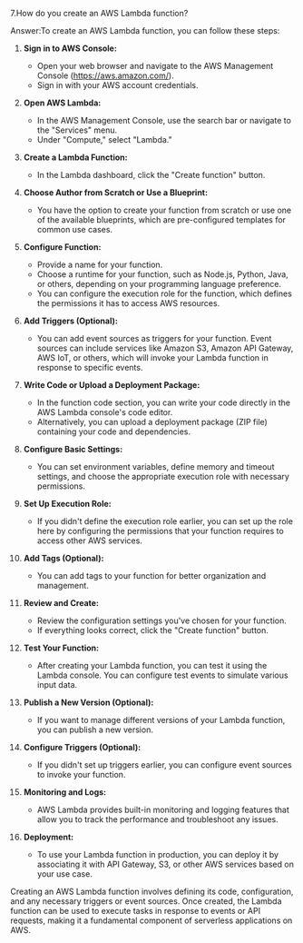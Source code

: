 7.How do you create an AWS Lambda function?

Answer:To create an AWS Lambda function, you can follow these steps:

1. **Sign in to AWS Console:**
   - Open your web browser and navigate to the AWS Management Console (https://aws.amazon.com/).
   - Sign in with your AWS account credentials.

2. **Open AWS Lambda:**
   - In the AWS Management Console, use the search bar or navigate to the "Services" menu.
   - Under "Compute," select "Lambda."

3. **Create a Lambda Function:**
   - In the Lambda dashboard, click the "Create function" button.

4. **Choose Author from Scratch or Use a Blueprint:**
   - You have the option to create your function from scratch or use one of the available blueprints, which are pre-configured templates for common use cases.

5. **Configure Function:**
   - Provide a name for your function.
   - Choose a runtime for your function, such as Node.js, Python, Java, or others, depending on your programming language preference.
   - You can configure the execution role for the function, which defines the permissions it has to access AWS resources.

6. **Add Triggers (Optional):**
   - You can add event sources as triggers for your function. Event sources can include services like Amazon S3, Amazon API Gateway, AWS IoT, or others, which will invoke your Lambda function in response to specific events.

7. **Write Code or Upload a Deployment Package:**
   - In the function code section, you can write your code directly in the AWS Lambda console's code editor.
   - Alternatively, you can upload a deployment package (ZIP file) containing your code and dependencies.

8. **Configure Basic Settings:**
   - You can set environment variables, define memory and timeout settings, and choose the appropriate execution role with necessary permissions.

9. **Set Up Execution Role:**
   - If you didn't define the execution role earlier, you can set up the role here by configuring the permissions that your function requires to access other AWS services.

10. **Add Tags (Optional):**
    - You can add tags to your function for better organization and management.

11. **Review and Create:**
    - Review the configuration settings you've chosen for your function.
    - If everything looks correct, click the "Create function" button.

12. **Test Your Function:**
    - After creating your Lambda function, you can test it using the Lambda console. You can configure test events to simulate various input data.

13. **Publish a New Version (Optional):**
    - If you want to manage different versions of your Lambda function, you can publish a new version.

14. **Configure Triggers (Optional):**
    - If you didn't set up triggers earlier, you can configure event sources to invoke your function.

15. **Monitoring and Logs:**
    - AWS Lambda provides built-in monitoring and logging features that allow you to track the performance and troubleshoot any issues.

16. **Deployment:**
    - To use your Lambda function in production, you can deploy it by associating it with API Gateway, S3, or other AWS services based on your use case.

Creating an AWS Lambda function involves defining its code, configuration, and any necessary triggers or event sources. Once created, the Lambda function can be used to execute tasks in response to events or API requests, making it a fundamental component of serverless applications on AWS.